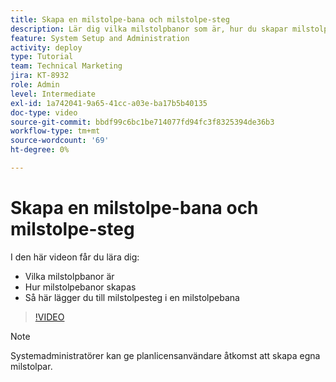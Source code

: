 ```yaml
---
title: Skapa en milstolpe-bana och milstolpe-steg
description: Lär dig vilka milstolpbanor som är, hur du skapar milstolpbanor och hur du lägger till milstolpsteg.
feature: System Setup and Administration
activity: deploy
type: Tutorial
team: Technical Marketing
jira: KT-8932
role: Admin
level: Intermediate
exl-id: 1a742041-9a65-41cc-a03e-ba17b5b40135
doc-type: video
source-git-commit: bbdf99c6bc1be714077fd94fc3f8325394de36b3
workflow-type: tm+mt
source-wordcount: '69'
ht-degree: 0%

---
```


# Skapa en milstolpe-bana och milstolpe-steg

I den här videon får du lära dig:

* Vilka milstolpbanor är
* Hur milstolpebanor skapas
* Så här lägger du till milstolpesteg i en milstolpebana

>[!VIDEO](https://video.tv.adobe.com/v/335204/?quality=12&learn=on&enablevpops=1)

>[!NOTE]
>
>Systemadministratörer kan ge planlicensanvändare åtkomst att skapa egna milstolpar.
